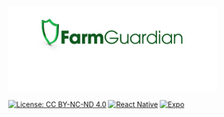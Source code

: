  <img src="app/components/FarmGuardian.png" alt="logo" width="420">

[![License: CC BY-NC-ND 4.0](https://img.shields.io/badge/License-CC%20BY--NC--ND%204.0-lightgrey.svg?style=for-the-badge&labelColor=lightgrey)](https://creativecommons.org/licenses/by-nc-nd/4.0/)
[![React Native](https://img.shields.io/badge/React%20Native-blue.svg?style=for-the-badge&logo=react&logoColor=white&labelColor=blue)](https://reactnative.dev/)
[![Expo](https://img.shields.io/badge/Expo-000020.svg?style=for-the-badge&logo=expo&logoColor=white&labelColor=000020)](https://expo.dev/)




